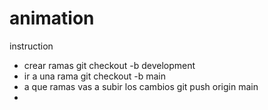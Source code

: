 # animation
instruction
- crear ramas
    git checkout -b development
- ir a una rama
    git checkout -b main
- a que ramas vas a subir los cambios
    git push origin main
- 